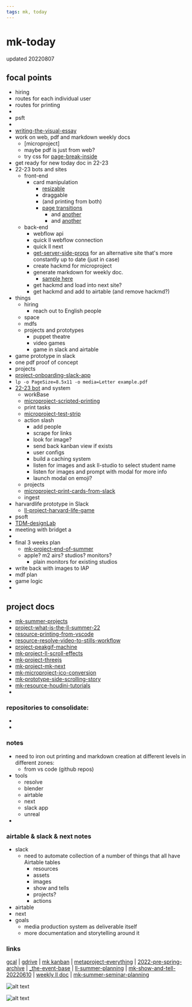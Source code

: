 ```yaml
---
tags: mk, today
---
```


# mk-today

updated 20220807


## focal points

- hiring
- routes for each individual user
- routes for printing
-  
- psft
- 
- [writing-the-visual-essay](/_es2YhD_QVKGN1z7AP4YOQ)
- work on web, pdf and markdown weekly docs
    - [microproject]
    - maybe pdf is just from web?
    - try css for [page-break-inside](https://www.w3schools.com/cssref/pr_print_pagebi.asp)
- get ready for new today doc in 22-23
- 22-23 bots and sites
    - front-end
        - card manipulation
            - [resizable](https://bestofreactjs.com/repo/STRML-react-resizable)
            - draggable
            - (and printing from both)
            - [page transitions](https://dev.to/ivandotv/full-page-transitions-with-next-js-1co5)
                - and [another](https://letsbuildui.dev/articles/animated-page-transitions-in-nextjs)
                - and [another](https://wallis.dev/blog/nextjs-page-transitions-with-framer-motion)
    - back-end
        - webflow api
        - quick ll webflow connection
        - quick ll next
        - [get-server-side-props](https://nextjs.org/docs/basic-features/data-fetching/get-server-side-props) for an alternative site that's more constantly up to date (just in case)
        - create hackmd for microproject
        - generate markdown for weekly doc.
            - [sample here](/NgQvNTOCTniBexsayow9Tg)
        - get hackmd and load into next site?
        - get hackmd and add to airtable (and remove hackmd?)
- things
    - hiring
        - reach out to English people
    - space
    - mdfs
    - projects and prototypes
        - puppet theatre
        - video games
        - game in slack and airtable
- game prototype in slack
- one pdf proof of concept
- projects
- [project-onboarding-slack-app](/iv68kSSyTxCa-c-U4PXqmA)
- `lp -o PageSize=8.5x11 -o media=Letter example.pdf`
- [22-23 bot](/lPAI4-6eQkSXCWMFX5kOXA) and system 
    - workBase
    - [microproject-scripted-printing](/uyNzBkqqSrKfqvd2ewixOw)
    - print tasks
    - [microproject-test-strip](/K3dqxLk1R-WMieXI1GEgig)
    - action slash
        - add people
        - scrape for links
        - look for image?
        - send back kanban view if exists
        - user configs
        - build a caching system
        - listen for images and ask ll-studio to select student name
        - listen for images and prompt with modal for more info
        - launch modal on emoji?
    - projects
    - [microproject-print-cards-from-slack](/NhIfI6n_SfiXNOyWG_EB-w)
    - ingest
- harvardlife prototype in Slack
    - [ll-project-harvard-life-game](/9k_dKUVOSZyGYa1ZHXLLTg)
- psoft
- [TDM-designLab](https://hackmd.io/64EeCG1ATLObWQtpjhxILg)
- meeting with bridget a
- 
- final 3 weeks plan
    - [mk-project-end-of-summer](/anw8YogjRRafwQud7sznoQ)
    - apple? m2 airs? studios? monitors?
        - plain monitors for existing studios
- write back with images to IAP
- mdf plan
- game logic
- 


## project docs
- [mk-summer-projects](/VfJQpSKQTIeTTduJwlTx7Q)
- [project-what-is-the-ll-summer-22](/7q5rT-dtRgu9KII3MkENMA)
- [resource-printing-from-vscode](/MZVVHdNVT4ad-BsFZ2luLw)
- [resource-resolve-video-to-stills-workflow](/Zo1XGXHhQwKllllf3htGZA)
- [project-peakgif-machine](/3SoNnSPiRD-vytxwj6XsEQ)
- [mk-project-ll-scroll-effects](/Q_UIONdYRj6aZMbohFFFcw)
- [mk-project-threejs](/eGu-hMT4R5u037lSpJtztg)
- [mk-project-mk-next](/Nk0izTgjTb2Pwqkw7HE-tQ)
- [mk-microproject-ico-conversion](/HDUukuImR_KDkKOR6S1_CQ)
- [mk-prototype-side-scrolling-story](/LZmwU0zOTNenJFJNVKaokg)
- [mk-resource-houdini-tutorials](https://www.youtube.com/watch?v=uqoiGnOSdPY)
- 



### repositories to consolidate:

- 
- 


### notes

- need to iron out printing and markdown creation at different levels in different zones:
    - from vs code (github repos)
- tools
    - resolve
    - blender
    - airtable
    - next
    - slack app
    - unreal
- 


### airtable & slack & next notes

- slack
    - need to automate collection of a number of things that all have Airtable tables
        - resources
        - assets
        - images
        - show and tells
        - projects?
        - actions
- airtable
- next
- goals
    - media production system as deliverable itself
    - more documentation and storytelling around it



### links

[gcal](https://calendar.google.com/calendar/u/0/r) | [gdrive](https://drive.google.com/drive/my-drive) | [mk kanban](https://airtable.com/tblVAgOIiJSMZcC3B/viw5dlW6djHE0I7oA?blocks=hide) | [metaproject-everything](/frqTX3HcRVKBFeLa14pO7g) | [2022-pre-spring-archive](/rA17nc30S6q4m_pduSHB5Q) | [_the-event-base](https://airtable.com/appvgJyILomaXUQVk/tbllDS66sQQvwHZZ6/viwMQiJGUcEaorssW?blocks=hide) | [ll-summer-planning](https://hackmd.io/sEVz4Tn9Q46HDZ8SD5Wk0A) | [mk-show-and-tell-20220610](/P7YwL_iMQDyaxJ5VxXaBkA) | [weekly ll doc](https://hackmd.io/EtiXmgwbRMu4Rui2pALbcA?view) | [mk-summer-seminar-planning](/MqwnyMo4SSK00AOqosm9-A)

![alt text](https://files.slack.com/files-pri/T0HTW3H0V-F03K7GHJVGV/asteroid-1.jpg?pub_secret=6a6ea7f743)

![alt text](https://files.slack.com/files-pri/T0HTW3H0V-F03LP76KN4Q/bok-sem-board.jpg?pub_secret=ff0e149142)


